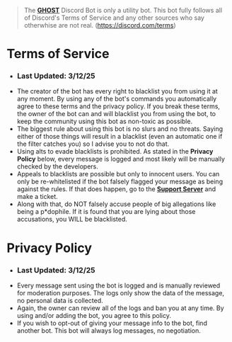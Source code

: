 > The [**GHOST**](https://discord.com/oauth2/authorize?client_id=1315093329699934260) Discord Bot is only a utility bot. This bot fully follows all of Discord's Terms of Service and any other sources who say otherwhise are not real.
> (https://discord.com/terms)

# Terms of Service
 - ### **Last Updated: 3/12/25**
 - The creator of the bot has every right to blacklist you from using it at any moment. By using any of the bot's commands you automatically agree to these terms and the privacy policy. If you break these terms, the owner of the bot can and will blacklist you from using the bot, to keep the community using this bot as non-toxic as possible.
 - The biggest rule about using this bot is no slurs and no threats. Saying either of those things will result in a blacklist (even an automatic one if the filter catches you) so I advise you to not do that.
 - Using alts to evade blacklists is prohibited. As stated in the **Privacy Policy** below, every message is logged and most likely will be manually checked by the developers.
 - Appeals to blacklists are possible but only to innocent users. You can only be re-whitelisted if the bot falsely flagged your message as being against the rules. If that does happen, go to the [**Support Server**](https://discord.gg/FFR6d2uF76) and make a ticket.
 - Along with that, do NOT falsely accuse people of big allegations like being a p*dophile. If it is found that you are lying about those accusations, you WILL be blacklisted.

# Privacy Policy
 - ### **Last Updated: 3/12/25**
 - Every message sent using the bot is logged and is manually reviewed for moderation purposes. The logs only show the data of the message, no personal data is collected.
 - Again, the owner can review all of the logs and ban you at any time. By using and/or adding the bot, you agree to this policy.
 - If you wish to opt-out of giving your message info to the bot, find another bot. This bot will always log messages, no negotiation.
